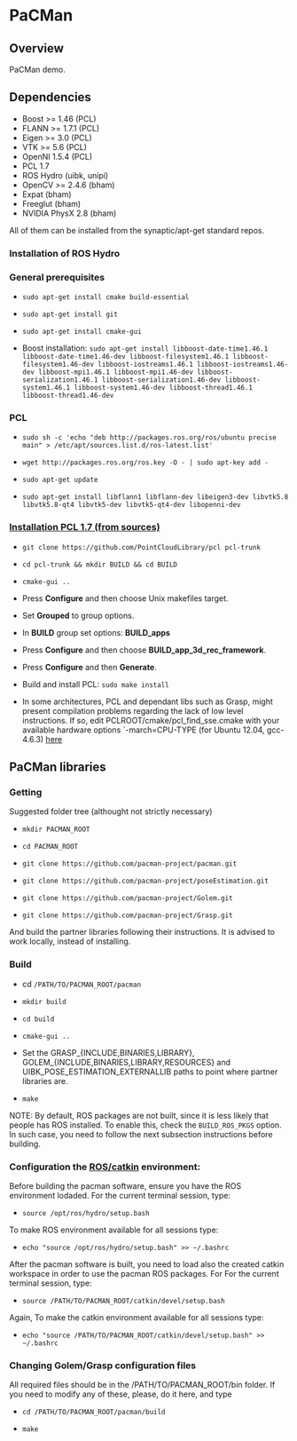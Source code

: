 # PaCMan

## Overview

PaCMan demo.

## Dependencies

* Boost >= 1.46 (PCL)
* FLANN >= 1.7.1 (PCL)
* Eigen >= 3.0 (PCL)
* VTK >= 5.6 (PCL)
* OpenNI 1.5.4 (PCL)
* PCL 1.7
* ROS Hydro (uibk, unipi)
* OpenCV >= 2.4.6 (bham)
* Expat (bham)
* Freeglut (bham)
* NVIDIA PhysX 2.8 (bham)

All of them can be installed from the synaptic/apt-get standard repos.

### Installation of ROS Hydro

### General prerequisites

* `sudo apt-get install cmake build-essential`

* `sudo apt-get install git`

* `sudo apt-get install cmake-gui`

* Boost installation: `sudo apt-get install libboost-date-time1.46.1 libboost-date-time1.46-dev libboost-filesystem1.46.1 libboost-filesystem1.46-dev libboost-iostreams1.46.1 libboost-iostreams1.46-dev libboost-mpi1.46.1 libboost-mpi1.46-dev libboost-serialization1.46.1 libboost-serialization1.46-dev libboost-system1.46.1 libboost-system1.46-dev libboost-thread1.46.1 libboost-thread1.46-dev`

### PCL

* `sudo sh -c 'echo "deb http://packages.ros.org/ros/ubuntu precise main" > /etc/apt/sources.list.d/ros-latest.list'`

* `wget http://packages.ros.org/ros.key -O - | sudo apt-key add -`

* `sudo apt-get update`

* `sudo apt-get install libflann1 libflann-dev libeigen3-dev libvtk5.8 libvtk5.8-qt4 libvtk5-dev libvtk5-qt4-dev libopenni-dev`

### [Installation PCL 1.7 (from sources)](http://pointclouds.org/downloads/source.html)

* `git clone https://github.com/PointCloudLibrary/pcl pcl-trunk`

* `cd pcl-trunk && mkdir BUILD && cd BUILD`

* `cmake-gui ..`

* Press **Configure** and then choose Unix makefiles target.

* Set **Grouped** to group options.

* In **BUILD** group set options: **BUILD_apps** 

* Press **Configure** and then choose **BUILD_app_3d_rec_framework**.

* Press **Configure** and then **Generate**.

* Build and install PCL: `sudo make install`

* In some architectures, PCL and dependant libs such as Grasp, might present compilation problems regarding the lack of low level instructions. If so, edit PCLROOT/cmake/pcl_find_sse.cmake with your available hardware options `-march=CPU-TYPE (for Ubuntu 12.04, gcc-4.6.3) [here](http://gcc.gnu.org/onlinedocs/gcc-4.6.3/gcc/Submodel-Options.html#Submodel-Options)


## PaCMan libraries


### Getting

Suggested folder tree (althought not strictly necessary)

* `mkdir PACMAN_ROOT`

* `cd PACMAN_ROOT`

* `git clone https://github.com/pacman-project/pacman.git`

* `git clone https://github.com/pacman-project/poseEstimation.git`

* `git clone https://github.com/pacman-project/Golem.git`

* `git clone https://github.com/pacman-project/Grasp.git`

And build the partner libraries following their instructions. It is advised to work locally, instead of installing.

### Build

* cd `/PATH/TO/PACMAN_ROOT/pacman`

* `mkdir build`

* `cd build`

* `cmake-gui ..`

* Set the GRASP_{INCLUDE,BINARIES,LIBRARY}, GOLEM_{INCLUDE,BINARIES,LIBRARY,RESOURCES} and UIBK_POSE_ESTIMATION_EXTERNALLIB paths to point where partner libraries are.

* `make`

NOTE: By default, ROS packages are not built, since it is less likely that people has ROS installed. To enable this, check the `BUILD_ROS_PKGS` option. In such case, you need to follow the next subsection instructions before building. 

### Configuration the [ROS](http://wiki.ros.org/groovy/Installation/Ubuntu#groovy.2BAC8-Installation.2BAC8-DebEnvironment.Environment_setup)[/catkin](http://wiki.ros.org/catkin/Tutorials/create_a_workspace) environment:

Before building the pacman software, ensure you have the ROS environment lodaded. For the current terminal session, type:

* `source /opt/ros/hydro/setup.bash`

To make ROS environment available for all sessions type:

* `echo "source /opt/ros/hydro/setup.bash" >> ~/.bashrc`

After the pacman software is built, you need to load also the created catkin workspace in order to use the pacman ROS packages. For For the current terminal session, type:

* `source /PATH/TO/PACMAN_ROOT/catkin/devel/setup.bash`

Again, To make the catkin environment available for all sessions type:

* `echo "source /PATH/TO/PACMAN_ROOT/catkin/devel/setup.bash" >> ~/.bashrc`

### Changing Golem/Grasp configuration files

All required files should be in the /PATH/TO/PACMAN_ROOT/bin folder. If you need to modify any of these, please, do it here, and type

* `cd /PATH/TO/PACMAN_ROOT/pacman/build`

* `make`






